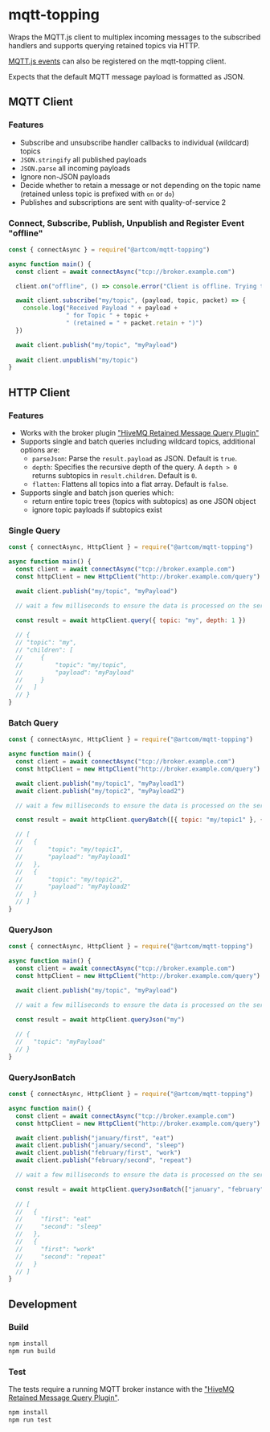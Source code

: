 # mqtt-topping

Wraps the MQTT.js client to multiplex incoming messages to the subscribed handlers and supports querying retained topics via HTTP.

[MQTT.js events](https://github.com/mqttjs/MQTT.js#event-connect) can also be registered on the mqtt-topping client.

Expects that the default MQTT message payload is formatted as JSON.

## MQTT Client

### Features

* Subscribe and unsubscribe handler callbacks to individual (wildcard) topics
* `JSON.stringify` all published payloads
* `JSON.parse` all incoming payloads
* Ignore non-JSON payloads
* Decide whether to retain a message or not depending on the topic name (retained unless topic is prefixed with `on` or `do`)
* Publishes and subscriptions are sent with quality-of-service 2

### Connect, Subscribe, Publish, Unpublish and Register Event "offline"

```javascript
const { connectAsync } = require("@artcom/mqtt-topping")

async function main() {
  const client = await connectAsync("tcp://broker.example.com")

  client.on("offline", () => console.error("Client is offline. Trying to reconnect."))

  await client.subscribe("my/topic", (payload, topic, packet) => {
    console.log("Received Payload " + payload +
                " for Topic " + topic +
                " (retained = " + packet.retain + ")")
  })

  await client.publish("my/topic", "myPayload")
  
  await client.unpublish("my/topic")
}
```

## HTTP Client

### Features

* Works with the broker plugin ["HiveMQ Retained Message Query Plugin"](https://github.com/artcom/hivemq-retained-message-query-plugin)
* Supports single and batch queries including wildcard topics, additional options are:
  * `parseJson`: Parse the `result.payload` as JSON. Default is `true`.
  * `depth`: Specifies the recursive depth of the query. A `depth > 0` returns subtopics in `result.children`. Default is `0`.
  * `flatten`: Flattens all topics into a flat array. Default is `false`.
* Supports single and batch json queries which:
  * return entire topic trees (topics with subtopics) as one JSON object
  * ignore topic payloads if subtopics exist

### Single Query

```javascript
const { connectAsync, HttpClient } = require("@artcom/mqtt-topping")

async function main() {
  const client = await connectAsync("tcp://broker.example.com")
  const httpClient = new HttpClient("http://broker.example.com/query")

  await client.publish("my/topic", "myPayload")

  // wait a few milliseconds to ensure the data is processed on the server

  const result = await httpClient.query({ topic: "my", depth: 1 })
  
  // {
  // "topic": "my",
  // "children": [
  //     {
  //         "topic": "my/topic",
  //         "payload": "myPayload"
  //     }
  //   ]
  // }
}
```

### Batch Query

```javascript
const { connectAsync, HttpClient } = require("@artcom/mqtt-topping")

async function main() {
  const client = await connectAsync("tcp://broker.example.com")
  const httpClient = new HttpClient("http://broker.example.com/query")

  await client.publish("my/topic1", "myPayload1")
  await client.publish("my/topic2", "myPayload2")

  // wait a few milliseconds to ensure the data is processed on the server

  const result = await httpClient.queryBatch([{ topic: "my/topic1" }, { topic: "my/topic2" }])

  // [
  //   {
  //       "topic": "my/topic1",
  //       "payload": "myPayload1"
  //   },
  //   {
  //       "topic": "my/topic2",
  //       "payload": "myPayload2"
  //   }
  // ]
}
```

### QueryJson

```javascript
const { connectAsync, HttpClient } = require("@artcom/mqtt-topping")

async function main() {
  const client = await connectAsync("tcp://broker.example.com")
  const httpClient = new HttpClient("http://broker.example.com/query")

  await client.publish("my/topic", "myPayload")

  // wait a few milliseconds to ensure the data is processed on the server

  const result = await httpClient.queryJson("my")
  
  // {
  //   "topic": "myPayload"
  // }
}
```

### QueryJsonBatch

```javascript
const { connectAsync, HttpClient } = require("@artcom/mqtt-topping")

async function main() {
  const client = await connectAsync("tcp://broker.example.com")
  const httpClient = new HttpClient("http://broker.example.com/query")

  await client.publish("january/first", "eat")
  await client.publish("january/second", "sleep")
  await client.publish("february/first", "work")
  await client.publish("february/second", "repeat")

  // wait a few milliseconds to ensure the data is processed on the server

  const result = await httpClient.queryJsonBatch(["january", "february"])
  
  // [
  //   {
  //     "first": "eat"
  //     "second": "sleep"
  //   },
  //   {
  //     "first": "work"
  //     "second": "repeat"
  //   }
  // ]
}
```

## Development

### Build

```bash
npm install
npm run build
```

### Test

The tests require a running MQTT broker instance with the ["HiveMQ Retained Message Query Plugin"](https://github.com/artcom/hivemq-retained-message-query-plugin).

```bash
npm install
npm run test
```
